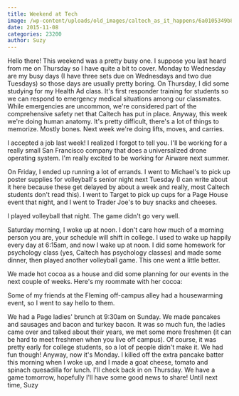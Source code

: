 ```yaml
---
title: Weekend at Tech
image: /wp-content/uploads/old_images/caltech_as_it_happens/6a0105349b8251970b01b8d16d284e970c.jpg
date: 2015-11-08
categories: 23200
author: Suzy
---
```


Hello there!
This weekend was a pretty busy one. I suppose you last heard from me on Thursday so I have quite a bit to cover. Monday to Wednesday are my busy days (I have three sets due on Wednesdays and two due Tuesdays) so those days are usually pretty boring. On Thursday, I did some studying for my Health Ad class. It's first responder training for students so we can respond to emergency medical situations among our classmates. While emergencies are uncommon, we're considered part of the comprehensive safety net that Caltech has put in place. Anyway, this week we're doing human anatomy. It's pretty difficult, there's a lot of things to memorize. Mostly bones. Next week we're doing lifts, moves, and carries.

I accepted a job last week! I realized I forgot to tell you. I'll be working for a really small San Francisco company that does a universalized drone operating system. I'm really excited to be working for Airware next summer.

On Friday, I ended up running a lot of errands. I went to Michael's to pick up poster supplies for volleyball's senior night next Tuesday (I can write about it here because these get delayed by about a week and really, most Caltech students don't read this). I went to Target to pick up cups for a Page House event that night, and I went to Trader Joe's to buy snacks and cheeses.

I played volleyball that night. The game didn't go very well.

Saturday morning, I woke up at noon. I don't care how much of a morning person you are, your schedule will shift in college. I used to wake up happily every day at 6:15am, and now I wake up at noon. I did some homework for psychology class (yes, Caltech has psychology classes) and made some dinner, then played another volleyball game. This one went a little better.

We made hot cocoa as a house and did some planning for our events in the next couple of weeks. Here's my roommate with her cocoa:

Some of my friends at the Fleming off-campus alley had a housewarming event, so I went to say hello to them.

We had a Page ladies' brunch at 9:30am on Sunday. We made pancakes and sausages and bacon and turkey bacon. It was so much fun, the ladies came over and talked about their years, we met some more freshmen (it can be hard to meet freshmen when you live off campus). Of course, it was pretty early for college students, so a lot of people didn't make it. We had fun though!
Anyway, now it's Monday. I killed off the extra pancake batter this morning when I woke up, and I made a goat cheese, tomato and spinach quesadilla for lunch. I'll check back in on Thursday. We have a game tomorrow, hopefully I'll have some good news to share!
Until next time,
Suzy
